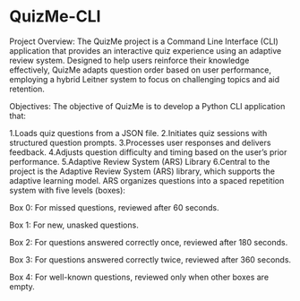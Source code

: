 # QuizMe-CLI
Project Overview:
The QuizMe project is a Command Line Interface (CLI) application that provides an interactive quiz experience using an adaptive review system. Designed to help users reinforce their knowledge effectively, QuizMe adapts question order based on user performance, employing a hybrid Leitner system to focus on challenging topics and aid retention.

Objectives:
The objective of QuizMe is to develop a Python CLI application that:

1.Loads quiz questions from a JSON file.
2.Initiates quiz sessions with structured question prompts.
3.Processes user responses and delivers feedback.
4.Adjusts question difficulty and timing based on the user’s prior performance.
5.Adaptive Review System (ARS) Library
6.Central to the project is the Adaptive Review System (ARS) library, which supports the adaptive learning model. ARS organizes questions into a spaced repetition 
  system with five levels (boxes):

Box 0: For missed questions, reviewed after 60 seconds.

Box 1: For new, unasked questions.

Box 2: For questions answered correctly once, reviewed after 180 seconds.

Box 3: For questions answered correctly twice, reviewed after 360 seconds.

Box 4: For well-known questions, reviewed only when other boxes are empty.
